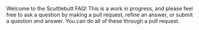 Welcome to the Scuttlebutt FAQ!  This is a work in progress, and please feel free to ask a question by making a pull request, refine an answer, or submit a question _and_ answer.  You can do all of these through a pull request.
